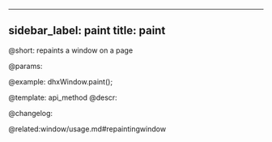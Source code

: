 
---
sidebar_label: paint
title: paint
---          

@short: repaints a window on a page


@params:




@example:
dhxWindow.paint();


@template: api_method
@descr:





@changelog:

@related:window/usage.md#repaintingwindow
